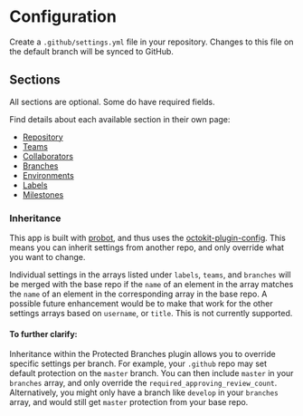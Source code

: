 # Configuration

Create a `.github/settings.yml` file in your repository. Changes to this file on the default branch will be synced to GitHub.

## Sections

All sections are optional. Some do have required fields.

Find details about each available section in their own page:

* [Repository](./plugins/repository.md)
* [Teams](./plugins/teams.md)
* [Collaborators](./plugins/collaborators.md)
* [Branches](./plugins/branches.md)
* [Environments](./plugins/environments.md)
* [Labels](./plugins/labels.md)
* [Milestones](./plugins/milestones.md)

### Inheritance

This app is built with [probot](https://github.com/probot/probot), and thus uses the [octokit-plugin-config](https://github.com/probot/octokit-plugin-config).
This means you can inherit settings from another repo, and only override what you want to change.

Individual settings in the arrays listed under `labels`, `teams`, and `branches` will be merged with the base repo if the `name` of an element in the array matches the `name` of an element in the corresponding array in the base repo.
A possible future enhancement would be to make that work for the other settings arrays based on `username`, or `title`.
This is not currently supported.

#### To further clarify:
Inheritance within the Protected Branches plugin allows you to override specific settings per branch.
For example, your `.github` repo may set default protection on the `master` branch.
You can then include `master` in your `branches` array, and only override the `required_approving_review_count`.
Alternatively, you might only have a branch like `develop` in your `branches` array, and would still get `master` protection from your base repo.
